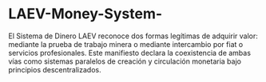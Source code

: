 # LAEV-Money-System-
El Sistema de Dinero LAEV reconoce dos formas legítimas de adquirir valor: mediante la prueba de trabajo minera o mediante intercambio por fiat o servicios profesionales. Este manifiesto declara la coexistencia de ambas vías como sistemas paralelos de creación y circulación monetaria bajo principios descentralizados.
